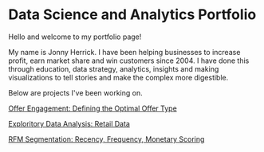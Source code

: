 # Data Science and Analytics Portfolio
Hello and welcome to my portfolio page!

My name is Jonny Herrick. 
I have been helping businesses to increase profit, earn market share and win customers since 2004. I have done this through education, data strategy, analytics, insights and making visualizations to tell stories and make the complex more digestible. 

Below are projects I've been working on. 


[Offer Engagement: Defining the Optimal Offer Type](https://github.com/jon-herrick/portfolio/blob/main/D214-Capstone_Proportions.pdf)

[Exploritory Data Analysis: Retail Data](http://rpubs.com/jonherrick/Retail_EDA)

[RFM Segmentation: Recency, Frequency, Monetary Scoring](https://rpubs.com/jonherrick/RFM-Categorization)
